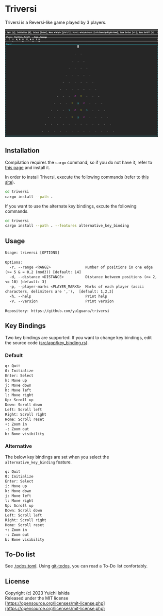 # Triversi

Triversi is a Reversi-like game played by 3 players.

![Game image](images/game_image.png)

## Installation

Compilation requires the `cargo` command, so if you do not have it,
refer to [this page](https://www.rust-lang.org/ja/tools/install) and install it.

In order to install Triversi, execute the following commands
(refer to [this site](https://doc.rust-lang.org/cargo/commands/cargo-install.html)).

```sh
cd triversi
cargo install --path .
```

If you want to use the alternate key bindings, excute the following commands.

```sh
cd triversi
cargo install --path . --features alternative_key_binding
```

## Usage

```text
Usage: triversi [OPTIONS]

Options:
  -r, --range <RANGE>                Number of positions in one edge (>= 5 & = 0,2 (mod3)) [default: 14]
  -d, --distance <DISTANCE>          Distance between positions (>= 2, <= 10) [default: 3]
  -p, --player-marks <PLAYER_MARKS>  Marks of each player (ascii characters, delimiters are ','),  [default: 1,2,3]
  -h, --help                         Print help
  -V, --version                      Print version

Repository: https://github.com/yu1guana/triversi
```

## Key Bindings

Two key bindings are supported.
If you want to change key bindings, edit the source code ([src/app/key\_binding.rs](src/app/key_binding.rs)).

### Default

```
q: Quit
0: Initialize
Enter: Select
k: Move up
j: Move down
h: Move left
l: Move right
Up: Scroll up
Down: Scroll down
Left: Scroll left
Right: Scroll right
Home: Scroll reset
+: Zoom in
-: Zoom out
b: Bone visibility
```

### Alternative

The below key bindings are set when you select the `alternative_key_binding` feature.

```
q: Quit
0: Initialize
Enter: Select
i: Move up
k: Move down
j: Move left
l: Move right
Up: Scroll up
Down: Scroll down
Left: Scroll left
Right: Scroll right
Home: Scroll reset
+: Zoom in
-: Zoom out
b: Bone visibility
```

## To-Do list

See [.todos.toml](.todos.toml).
Using [git-todos](https://github.com/yu1guana/git-todos), you can read a To-Do list confortably.

## License
Copyright (c) 2023 Yuichi Ishida  
Released under the MIT license  
[https://opensource.org/licenses/mit-license.php](https://opensource.org/licenses/mit-license.php)
